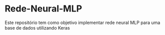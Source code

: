 # Rede-Neural-MLP
Este repositório tem como objetivo implementar rede neural MLP para uma base de dados utilizando Keras
